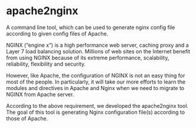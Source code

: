 apache2nginx
============

A command line tool, which can be used to generate nginx config file according to given config files of Apache.

NGINX (“engine x”) is a high performance web server, caching proxy and a Layer 7 load balancing solution. Millions of web sites on the Internet benefit from using NGINX because of its extreme performance, scalability, reliability, flexibility and security. 

However, like Apache, the configuration of NGINX is not an easy thing for most of the people. In particularly, it will take our more efforts to learn the modules and directives in Apache and Nginx when we need to migrate to NGINX from Apache server.

According to the above requirement, we developed the apache2nginx tool. The goal of this tool is generating Nginx configuration file(s) according to those of Apache. 
